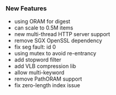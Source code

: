 ### New Features

- using ORAM for digest
- can scale to 0.5M items
- new multi-thread HTTP server support
- remove SGX OpenSSL dependency
- fix seg fault: id 0
- using mutex to avoid re-entrancy
- add stopword filter
- add VLB compression lib
- allow multi-keyword
- remove PathORAM support
- fix zero-length index issue
